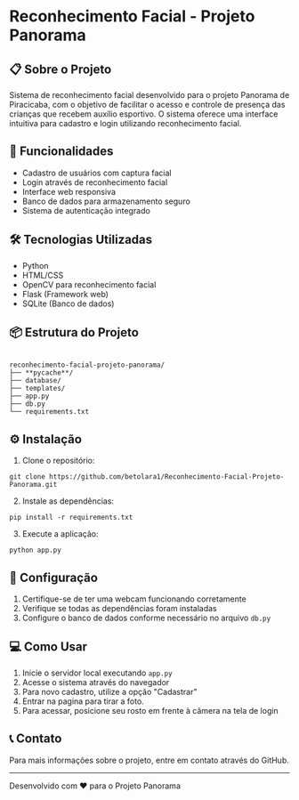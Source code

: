 # Reconhecimento Facial - Projeto Panorama

## 📋 Sobre o Projeto

Sistema de reconhecimento facial desenvolvido para o projeto Panorama de Piracicaba, com o objetivo de facilitar o acesso e controle de presença das crianças que recebem auxílio esportivo. O sistema oferece uma interface intuitiva para cadastro e login utilizando reconhecimento facial.

## 🚀 Funcionalidades

- Cadastro de usuários com captura facial
- Login através de reconhecimento facial
- Interface web responsiva
- Banco de dados para armazenamento seguro
- Sistema de autenticação integrado

## 🛠️ Tecnologias Utilizadas

- Python
- HTML/CSS
- OpenCV para reconhecimento facial
- Flask (Framework web)
- SQLite (Banco de dados)

## 📦 Estrutura do Projeto
```

reconhecimento-facial-projeto-panorama/
├── **pycache**/
├── database/
├── templates/
├── app.py
├── db.py
└── requirements.txt

```

## ⚙️ Instalação

1. Clone o repositório:
```shellscript
git clone https://github.com/betolara1/Reconhecimento-Facial-Projeto-Panorama.git
```

2. Instale as dependências:


```shellscript
pip install -r requirements.txt
```

3. Execute a aplicação:


```shellscript
python app.py
```

## 🔧 Configuração

1. Certifique-se de ter uma webcam funcionando corretamente
2. Verifique se todas as dependências foram instaladas
3. Configure o banco de dados conforme necessário no arquivo `db.py`


## 💻 Como Usar

1. Inicie o servidor local executando `app.py`
2. Acesse o sistema através do navegador
3. Para novo cadastro, utilize a opção "Cadastrar"
4. Entrar na pagina para tirar a foto.
5. Para acessar, posicione seu rosto em frente à câmera na tela de login


## 📞 Contato

Para mais informações sobre o projeto, entre em contato através do GitHub.

---

Desenvolvido com ❤️ para o Projeto Panorama
